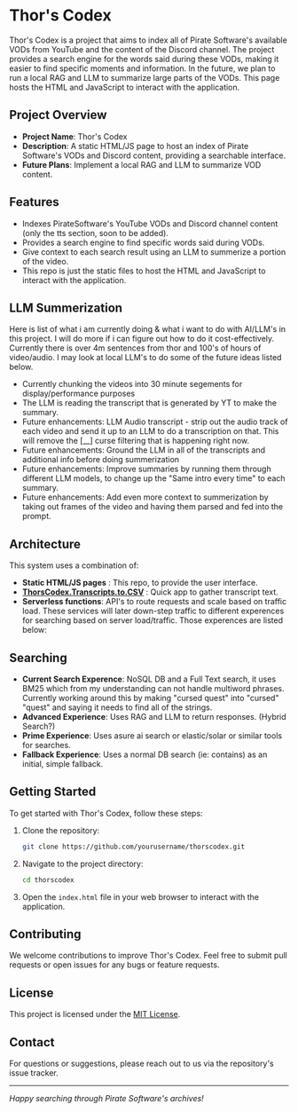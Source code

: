 # Thor's Codex

Thor's Codex is a project that aims to index all of Pirate Software's available VODs from YouTube and the content of the Discord channel. The project provides a search engine for the words said during these VODs, making it easier to find specific moments and information. In the future, we plan to run a local RAG and LLM to summarize large parts of the VODs. This page hosts the HTML and JavaScript to interact with the application.

## Project Overview

- **Project Name**: Thor's Codex
- **Description**: A static HTML/JS page to host an index of Pirate Software's VODs and Discord content, providing a searchable interface.
- **Future Plans**: Implement a local RAG and LLM to summarize VOD content.

## Features

- Indexes PirateSoftware's YouTube VODs and Discord channel content (only the tts section, soon to be added).
- Provides a search engine to find specific words said during VODs.
- Give context to each search result using an LLM to summerize a portion of the video. 
- This repo is just the static files to host the HTML and JavaScript to interact with the application.

## LLM Summerization
Here is list of what i am currently doing & what i want to do with AI/LLM's in this project. I will do more if i can figure out how to do it cost-effectively. Currently there is over 4m sentences from thor and 100's of hours of video/audio. I may look at local LLM's to do some of the future ideas listed below. 

 - Currently chunking the videos into 30 minute segements for display/performance purposes
 - The LLM is reading the transcript that is generated by YT to make the summary.
 - Future enhancements: LLM Audio transcript - strip out the audio track of each video and send it up to an LLM to do a transcription on that. This will remove the [__] curse filtering that is happening right now. 
 - Future enhancements: Ground the LLM in all of the transcripts and additional info before doing summerization
 - Future enhancements: Improve summaries by running them through different LLM models, to change up the "Same intro every time" to each summary.
 - Future enhancements: Add even more context to summerization by taking out frames of the video and having them parsed and fed into the prompt. 

## Architecture

This system uses a combination of:
- **Static HTML/JS pages** : This repo,  to provide the user interface.
- **[ThorsCodex.Transcripts.to.CSV](https://github.com/Graf3x/ThorsCodex.Transcripts.to.CSV)** : Quick app to gather transcript text.
- **Serverless functions**: API's to route requests and scale based on traffic load. These services will later down-step traffic to different experences for searching based on server load/traffic. Those experences are listed below:

## Searching 

  - **Current Search Experence**: NoSQL DB and a Full Text search, it uses BM25 which from my understanding can not handle multiword phrases. Currently working around this by making "cursed quest" into "cursed" "quest" and saying it needs to find all of the strings.
  - **Advanced Experience**: Uses RAG and LLM to return responses. (Hybrid Search?)
  - **Prime Experience**: Uses asure ai search or elastic/solar or similar tools for searches.
  - **Fallback Experience**: Uses a normal DB search (ie: contains) as an initial, simple fallback.
  
  
## Getting Started

To get started with Thor's Codex, follow these steps:

1. Clone the repository:
    ```sh
    git clone https://github.com/yourusername/thorscodex.git
    ```

2. Navigate to the project directory:
    ```sh
    cd thorscodex
    ```

3. Open the `index.html` file in your web browser to interact with the application.

## Contributing

We welcome contributions to improve Thor's Codex. Feel free to submit pull requests or open issues for any bugs or feature requests.

## License

This project is licensed under the [MIT License](LICENSE).

## Contact

For questions or suggestions, please reach out to us via the repository's issue tracker.

---

*Happy searching through Pirate Software's archives!*
